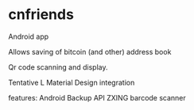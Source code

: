 cnfriends
=========

Android app

Allows saving of bitcoin (and other) address book

Qr code scanning and display.

Tentative L Material Design integration

features:
Android Backup API
ZXING barcode scanner